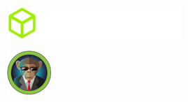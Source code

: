 # <img src="./HackTheBox/logo.svg" width="400px;">

<img src="./Pwned Machines/Bizness.png" width="100px;">

